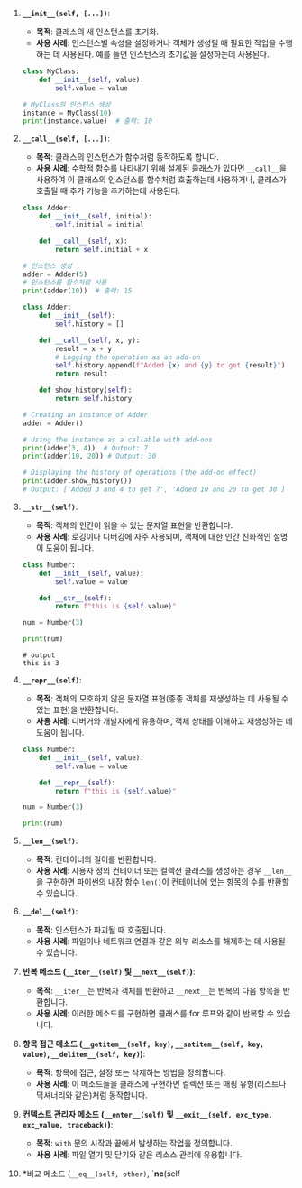 1. **`__init__(self, [...])`**:
    - **목적**: 클래스의 새 인스턴스를 초기화.
    - **사용 사례**: 인스턴스별 속성을 설정하거나 객체가 생성될 때 필요한 작업을 수행하는 데 사용된다. 예를 들면 인스턴스의 초기값을 설정하는데 사용된다.
    
    ```python
    class MyClass:
        def __init__(self, value):
            self.value = value
    
    # MyClass의 인스턴스 생성
    instance = MyClass(10)
    print(instance.value)  # 출력: 10
    ```
    
2. **`__call__(self, [...])`**:
    - **목적**: 클래스의 인스턴스가 함수처럼 동작하도록 합니다.
    - **사용 사례**: 수학적 함수를 나타내기 위해 설계된 클래스가 있다면 `__call__`을 사용하여 이 클래스의 인스턴스를 함수처럼 호출하는데 사용하거나, 클래스가 호출될 때 추가 기능을 추가하는데 사용된다.
    
    ```python
    class Adder:
        def __init__(self, initial):
            self.initial = initial
    
        def __call__(self, x):
            return self.initial + x
    
    # 인스턴스 생성
    adder = Adder(5)
    # 인스턴스를 함수처럼 사용
    print(adder(10))  # 출력: 15
    ```
    
    ```python
    class Adder:
        def __init__(self):
            self.history = []
    
        def __call__(self, x, y):
            result = x + y
            # Logging the operation as an add-on
            self.history.append(f"Added {x} and {y} to get {result}")
            return result
    
        def show_history(self):
            return self.history
    
    # Creating an instance of Adder
    adder = Adder()
    
    # Using the instance as a callable with add-ons
    print(adder(3, 4))  # Output: 7
    print(adder(10, 20)) # Output: 30
    
    # Displaying the history of operations (the add-on effect)
    print(adder.show_history())
    # Output: ['Added 3 and 4 to get 7', 'Added 10 and 20 to get 30']
    ```
    
3. **`__str__(self)`**:
    - **목적**: 객체의 인간이 읽을 수 있는 문자열 표현을 반환합니다.
    - **사용 사례**: 로깅이나 디버깅에 자주 사용되며, 객체에 대한 인간 친화적인 설명이 도움이 됩니다.
    
    ```python
    class Number:
        def __init__(self, value):
            self.value = value
    
        def __str__(self):
            return f"this is {self.value}"
    
    num = Number(3)
    
    print(num)
    ```
    
    ```
    # output
    this is 3
    ```
    
4. **`__repr__(self)`**:
    - **목적**: 객체의 모호하지 않은 문자열 표현(종종 객체를 재생성하는 데 사용될 수 있는 표현)을 반환합니다.
    - **사용 사례**: 디버거와 개발자에게 유용하며, 객체 상태를 이해하고 재생성하는 데 도움이 됩니다.
    
    ```python
    class Number:
        def __init__(self, value):
            self.value = value
    
        def __repr__(self):
            return f"this is {self.value}"
    
    num = Number(3)
    
    print(num)
    ```
    
5. **`__len__(self)`**:
    - **목적**: 컨테이너의 길이를 반환합니다.
    - **사용 사례**: 사용자 정의 컨테이너 또는 컬렉션 클래스를 생성하는 경우 `__len__`을 구현하면 파이썬의 내장 함수 `len()`이 컨테이너에 있는 항목의 수를 반환할 수 있습니다.
6. **`__del__(self)`**:
    - **목적**: 인스턴스가 파괴될 때 호출됩니다.
    - **사용 사례**: 파일이나 네트워크 연결과 같은 외부 리소스를 해제하는 데 사용될 수 있습니다.
7. **반복 메소드 (`__iter__(self)` 및 `__next__(self)`)**:
    - **목적**: `__iter__`는 반복자 객체를 반환하고 `__next__`는 반복의 다음 항목을 반환합니다.
    - **사용 사례**: 이러한 메소드를 구현하면 클래스를 for 루프와 같이 반복할 수 있습니다.
8. **항목 접근 메소드 (`__getitem__(self, key)`, `__setitem__(self, key, value)`, `__delitem__(self, key)`)**:
    - **목적**: 항목에 접근, 설정 또는 삭제하는 방법을 정의합니다.
    - **사용 사례**: 이 메소드들을 클래스에 구현하면 컬렉션 또는 매핑 유형(리스트나 딕셔너리와 같은)처럼 동작합니다.
9. **컨텍스트 관리자 메소드 (`__enter__(self)` 및 `__exit__(self, exc_type, exc_value, traceback)`)**:
    - **목적**: `with` 문의 시작과 끝에서 발생하는 작업을 정의합니다.
    - **사용 사례**: 파일 열기 및 닫기와 같은 리소스 관리에 유용합니다.
10. *비교 메소드 (`__eq__(self, other)`, `**ne**(self